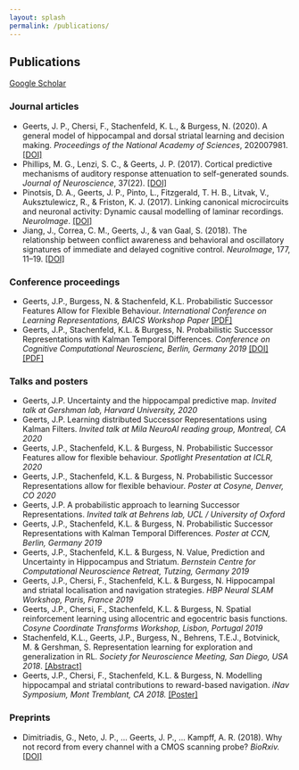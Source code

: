 ```yaml
---
layout: splash
permalink: /publications/
---
```


## Publications

[Google Scholar](https://scholar.google.co.uk/citations?user=4xusDVAAAAAJ&hl=en)

### Journal articles
- Geerts, J. P., Chersi, F., Stachenfeld, K. L., & Burgess, N. (2020). A general model of hippocampal and dorsal striatal learning and decision making. *Proceedings of the National Academy of Sciences*, 202007981. [[DOI]](https://doi.org/10.1073/pnas.2007981117)
- Phillips, M. G., Lenzi, S. C., & Geerts, J. P. (2017). Cortical predictive mechanisms of auditory response attenuation to self-generated sounds. *Journal of Neuroscience*, 37(22). [[DOI]](https://doi.org/10.1523/JNEUROSCI.0216-17.2017)
- Pinotsis, D. A., Geerts, J. P., Pinto, L., Fitzgerald, T. H. B., Litvak, V., Auksztulewicz, R., & Friston, K. J. (2017). Linking canonical microcircuits and neuronal activity: Dynamic causal modelling of laminar recordings. *NeuroImage*. [[DOI]](https://doi.org/10.1016/j.neuroimage.2016.11.041)
- Jiang, J., Correa, C. M., Geerts, J., & van Gaal, S. (2018). The relationship between conflict awareness and behavioral and oscillatory signatures of immediate and delayed cognitive control. *NeuroImage*, 177, 11–19. [[DOI]](https://doi.org/10.1016/j.neuroimage.2018.05.007)

### Conference proceedings

- Geerts, J.P., Burgess, N. & Stachenfeld, K.L. Probabilistic Successor Features Allow for Flexible Behaviour. *International Conference on Learning Representations, BAICS Workshop Paper* [[PDF]](https://baicsworkshop.github.io/papers/BAICS_31.pdf)
- Geerts, J.P., Stachenfeld, K.L. & Burgess, N. Probabilistic Successor Representations with Kalman Temporal Differences. *Conference on Cognitive Computational Neuroscienc, Berlin, Germany 2019* [[DOI]](https://doi.org/10.32470/CCN.2019.1323-0) [[PDF]](/assets/geerts.pdf)

### Talks and posters
- Geerts, J.P. Uncertainty and the hippocampal predictive map. *Invited talk at Gershman lab, Harvard University, 2020*
- Geerts, J.P. Learning distributed Successor Representations using Kalman Filters. *Invited talk at Mila NeuroAI reading group, Montreal, CA 2020*
- Geerts, J.P., Stachenfeld, K.L. & Burgess, N. Probabilistic Successor Features allow for flexible behaviour. *Spotlight Presentation at ICLR, 2020*
- Geerts, J.P., Stachenfeld, K.L. & Burgess, N. Probabilistic Successor Representations allow for flexible behaviour. *Poster at Cosyne, Denver, CO 2020*
- Geerts, J.P. A probabilistic approach to learning Successor Representations. *Invited talk at Behrens lab, UCL / University of Oxford*
- Geerts, J.P., Stachenfeld, K.L. & Burgess, N. Probabilistic Successor Representations with Kalman Temporal Differences. *Poster at CCN, Berlin, Germany 2019*
- Geerts, J.P., Stachenfeld, K.L. & Burgess, N. Value, Prediction and Uncertainty in Hippocampus and Striatum. *Bernstein Centre for Computational Neuroscience Retreat, Tutzing, Germany 2019* 
- Geerts, J.P., Chersi, F., Stachenfeld, K.L. & Burgess, N. Hippocampal and striatal localisation and navigation strategies. *HBP Neural SLAM Workshop, Paris, France 2019*
- Geerts, J.P., Chersi, F., Stachenfeld, K.L. & Burgess, N. Spatial reinforcement learning using allocentric and egocentric basis functions. *Cosyne Coordinate Transforms Workshop, Lisbon, Portugal 2019* 
- Stachenfeld, K.L., Geerts, J.P., Burgess, N., Behrens, T.E.J., Botvinick, M. & Gershman, S. Representation learning for exploration and generalization in RL. *Society for Neuroscience Meeting, San Diego, USA 2018*. [[Abstract]](http://www.abstractsonline.com/pp8/?utm_campaign=Membership%2FNeuroscience%202018&utm_source=hs_email&utm_medium=email&utm_content=65738887&_hsenc=p2ANqtz--rQq_RqV7hDCQ8A-xMFgwUBSpinFMufEmw3cynoeNImte-KvqD954OkRgV5ULqWOo08hFLD6P2_2kpAhYv_P9yYGvycgEHRe8IJAvmWL0ob2ems8U&_hsmi=65738887#!/4649/presentation/41523)
- Geerts, J.P., Chersi, F., Stachenfeld, K.L. & Burgess, N. Modelling hippocampal and striatal contributions to reward-based navigation. *iNav Symposium, Mont Tremblant, CA 2018.* [[Poster]](/assets/images/poster.pdf)

### Preprints
- Dimitriadis, G., Neto, J. P., ... Geerts, J. P., ... Kampff, A. R. (2018). Why not record from every channel with a CMOS scanning probe? *BioRxiv.* [[DOI]](https://doi.org/10.1101/275818)


